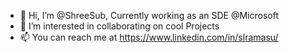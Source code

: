 - 👋 Hi, I’m @ShreeSub, Currently working as an SDE @Microsoft
- 👀 I’m interested in collaborating on cool Projects
- 📫 You can reach me at https://www.linkedin.com/in/slramasu/

<!---
ShreeSub/ShreeSub is a ✨ special ✨ repository because its `README.md` (this file) appears on your GitHub profile.
You can click the Preview link to take a look at your changes.
--->
